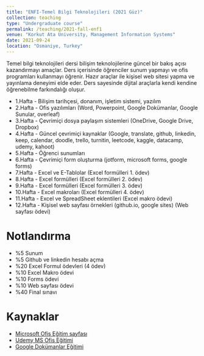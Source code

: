 ```yaml
---
title: "ENFI-Temel Bilgi Teknolojileri (2021 Güz)"
collection: teaching
type: "Undergraduate course"
permalink: /teaching/2021-fall-enf1
venue: "Korkut Ata University, Management Information Systems"
date: 2021-09-24
location: "Osmaniye, Turkey"
---
```


Temel bilgi teknolojileri dersi bilişim teknolojilerine güncel bir bakış açısı kazandırmayı amaçlar. Ders içerisinde öğrenciler sunum yapmayı ve ofis programları kullanmayı öğrenir. Hazır araçlar ile kişisel web sitesi yapma ve yayınlama deneyimi elde eder. Ders sayesinde dijital araçlarla kendi kendine öğrenebilme farkındalığı oluşur.

* 1.Hafta  - Bilişim tarihçesi, donanım, işletim sistemi, yazılım 
* 2.Hafta  - Ofis yazılımları (Word, Powerpoint, Google Dokümanlar, Google Sunular, overleaf)
* 3.Hafta  - Çevrimiçi dosya paylaşım sistemleri (OneDrive, Google Drive, Dropbox)
* 4.Hafta  - Güncel çevrimiçi kaynaklar (Google, translate, github, linkedin, keep, calendar, doodle, trello, turnitin, leetcode, kaggle, datacamp, udemy, kahoot)
* 5.Hafta  - Öğrenci sunumları
* 6.Hafta  - Çevrimiçi form oluşturma (jotform, microsoft forms, google forms)
* 7.Hafta  - Excel ve E-Tablolar (Excel formülleri 1. ödev)
* 8.Hafta  - Excel formülleri (Excel formülleri 2. ödev)
* 9.Hafta  - Excel formülleri (Excel formülleri 3. ödev)
* 10.Hafta - Excel makroları (Excel formülleri 4. ödev)
* 11.Hafta - Excel ve SpreadSheet eklentileri (Excel makro ödevi)
* 12.Hafta - Kişisel web sayfası örnekleri (github.io, google sites) (Web sayfası ödevi)

Notlandırma
======
* %5  Sunum 
* %5  Github ve linkedin hesabı açma 
* %20 Excel Formul ödevleri (4 ödev)
* %10 Excel Makro ödevi
* %10 Forms ödevi
* %10 Web sayfası ödevi 
* %40 Final sınavı

Kaynaklar
======
* [Microsoft Ofis Eğitim sayfası](https://support.microsoft.com/tr-tr/training)
* [Udemy MS Ofis Eğitimi](https://www.udemy.com/tr/topic/microsoft-word/free/)
* [Google Dokümanlar Eğitimi](https://support.google.com/a/users/answer/9282664)

